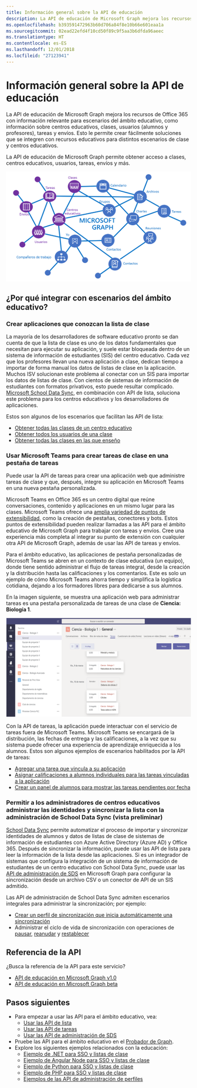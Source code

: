 ```yaml
---
title: Información general sobre la API de educación
description: La API de educación de Microsoft Graph mejora los recursos de Office 365 con información relevante para escenarios del ámbito educativo, como información sobre centros educativos, clases, usuarios (alumnos y profesores), tareas y envíos. Esto le permite crear fácilmente soluciones que se integren con recursos educativos para distintos escenarios de clase y centros educativos.
ms.openlocfilehash: b393591472963b60d706a84f8e10b66e601eaa1a
ms.sourcegitcommit: 02ead22efd4f10cd50f89c9f5aa3b6dfda96aeec
ms.translationtype: HT
ms.contentlocale: es-ES
ms.lasthandoff: 12/01/2018
ms.locfileid: "27123941"
---
```

# <a name="education-api-overview"></a>Información general sobre la API de educación

La API de educación de Microsoft Graph mejora los recursos de Office 365 con información relevante para escenarios del ámbito educativo, como información sobre centros educativos, clases, usuarios (alumnos y profesores), tareas y envíos. Esto le permite crear fácilmente soluciones que se integren con recursos educativos para distintos escenarios de clase y centros educativos.

La API de educación de Microsoft Graph permite obtener acceso a clases, centros educativos, usuarios, tareas, envíos y más.

![Información general sobre la API de educación para Graph](images/edugraph.png)

## <a name="why-integrate-with-education-scenarios"></a>¿Por qué integrar con escenarios del ámbito educativo?

### <a name="build-applications-that-are-aware-of-class-roster"></a>Crear aplicaciones que conozcan la lista de clase

La mayoría de los desarrolladores de software educativo pronto se dan cuenta de que la lista de clase es uno de los datos fundamentales que necesitan para ejecutar su aplicación, y suele estar bloqueada dentro de un sistema de información de estudiantes (SIS) del centro educativo. Cada vez que los profesores llevan una nueva aplicación a clase, dedican tiempo a importar de forma manual los datos de listas de clase en la aplicación. Muchos ISV solucionan este problema al conectar con un SIS para importar los datos de listas de clase. Con cientos de sistemas de información de estudiantes con formatos privativos, esto puede resultar complicado. [Microsoft School Data Sync](https://sds.microsoft.com/), en combinación con API de lista, soluciona este problema para los centros educativos y los desarrolladores de aplicaciones.

Estos son algunos de los escenarios que facilitan las API de lista:

- [Obtener todas las clases de un centro educativo](/graph/api/educationschool-list-classes?view=graph-rest-1.0)
- [Obtener todos los usuarios de una clase](/graph/api/educationclass-list-members?view=graph-rest-1.0)
- [Obtener todas las clases en las que enseño](/graph/api/educationuser-list-classes?view=graph-rest-1.0)


### <a name="use-microsoft-teams-to-create-class-assignments-in-an-assignments-tab"></a>Usar Microsoft Teams para crear tareas de clase en una pestaña de tareas


Puede usar la API de tareas para crear una aplicación web que administre tareas de clase y que, después, integre su aplicación en Microsoft Teams en una nueva pestaña personalizada.  

Microsoft Teams en Office 365 es un centro digital que reúne conversaciones, contenido y aplicaciones en un mismo lugar para las clases. Microsoft Teams ofrece una [amplia variedad de puntos de extensibilidad](https://docs.microsoft.com/es-ES/microsoftteams/platform/concepts/apps/apps-overview), como la creación de pestañas, conectores y bots. Estos puntos de extensibilidad pueden realizar llamadas a las API para el ámbito educativo de Microsoft Graph para trabajar con tareas y envíos. Cree una experiencia más completa al integrar su punto de extensión con cualquier otra API de Microsoft Graph, además de usar las API de tareas y envíos.

Para el ámbito educativo, las aplicaciones de pestaña personalizadas de Microsoft Teams se abren en un contexto de clase educativa (un equipo), donde tiene sentido administrar el flujo de tareas integral, desde la creación y la distribución hasta las calificaciones y los comentarios. Este es solo un ejemplo de cómo Microsoft Teams ahorra tiempo y simplifica la logística cotidiana, dejando a los formadores libres para dedicarse a sus alumnos.

En la imagen siguiente, se muestra una aplicación web para administrar tareas es una pestaña personalizada de tareas de una clase de **Ciencia: Biología 1**.

![Captura de pantalla de una pestaña de tareas en Microsoft Teams para una clase de Ciencia: Biología](images/assignmentsinteams.png)


Con la API de tareas, la aplicación puede interactuar con el servicio de tareas fuera de Microsoft Teams. Microsoft Teams se encargará de la distribución, las fechas de entrega y las calificaciones, a la vez que su sistema puede ofrecer una experiencia de aprendizaje enriquecida a los alumnos.
Estos son algunos ejemplos de escenarios habilitados por la API de tareas:

- [Agregar una tarea que vincula a su aplicación](/graph/api/educationclass-post-assignments?view=graph-rest-beta) 
- [Asignar calificaciones a alumnos individuales para las tareas vinculadas a la aplicación](/graph/api/educationsubmission-update?view=graph-rest-beta)
- [Crear un panel de alumnos para mostrar las tareas pendientes por fecha](/graph/api/educationclass-list-assignments?view=graph-rest-beta)


### <a name="enable-school-admins-to-manage-identity-and-roster-sync-using-school-data-sync-management-preview"></a>Permitir a los administradores de centros educativos administrar las identidades y sincronizar la lista con la administración de School Data Sync (vista preliminar)

[School Data Sync](https://sds.microsoft.com/) permite automatizar el proceso de importar y sincronizar identidades de alumnos y datos de listas de clase de sistemas de información de estudiantes con Azure Active Directory (Azure AD) y Office 365. Después de sincronizar la información, puede usar las API de lista para leer la información de la lista desde las aplicaciones. Si es un integrador de sistemas que configura la integración de un sistema de información de estudiantes de un centro educativo con School Data Sync, puede usar las [API de administración de SDS](/graph/api/resources/educationsynchronizationprofile?view=graph-rest-beta) en Microsoft Graph para configurar la sincronización desde un archivo CSV o un conector de API de un SIS admitido.

Las API de administración de School Data Sync admiten escenarios integrales para administrar la sincronización; por ejemplo:

- [Crear un perfil de sincronización que inicia automáticamente una sincronización](/graph/api/educationsynchronizationprofile-post?view=graph-rest-beta)
- Administrar el ciclo de vida de sincronización con operaciones de [pausar](/graph/api/educationsynchronizationprofile-pause?view=graph-rest-beta), [reanudar](/graph/api/educationsynchronizationprofile-resume?view=graph-rest-beta) y [restablecer](/graph/api/educationsynchronizationprofile-reset?view=graph-rest-beta)

## <a name="api-reference"></a>Referencia de la API
¿Busca la referencia de la API para este servicio?

- [API de educación en Microsoft Graph v1.0](/graph/api/resources/education-overview?view=graph-rest-1.0)
- [API de educación en Microsoft Graph beta](/graph/api/resources/education-overview?view=graph-rest-beta)


## <a name="next-steps"></a>Pasos siguientes

- Para empezar a usar las API para el ámbito educativo, vea:
    - [Usar las API de lista](/graph/api/resources/education-overview?view=graph-rest-1.0)
    - [Usar las API de tareas](/graph/api/resources/educationassignment?view=graph-rest-beta)
    - [Usar las API de administración de SDS](/graph/api/resources/educationsynchronizationprofile?view=graph-rest-beta)
- Pruebe las API para el ámbito educativo en el [Probador de Graph](https://developer.microsoft.com/graph/graph-explorer).
- Explore los siguientes ejemplos relacionados con la educación:
    - [Ejemplo de .NET para SSO y listas de clase](https://github.com/OfficeDev/O365-EDU-AspNetMVC-Samples)
    - [Ejemplo de Angular Node para SSO y listas de clase](https://github.com/OfficeDev/O365-EDU-AngularNodeJS-Samples)   
    - [Ejemplo de Python para SSO y listas de clase](https://github.com/OfficeDev/O365-EDU-Python-Samples)
    - [Ejemplo de PHP para SSO y listas de clase](https://github.com/OfficeDev/O365-EDU-PHP-Samples)
    - [Ejemplos de las API de administración de perfiles](https://github.com/OfficeDev/O365-EDU-SDS-AspNetMVC-Samples) 



 

